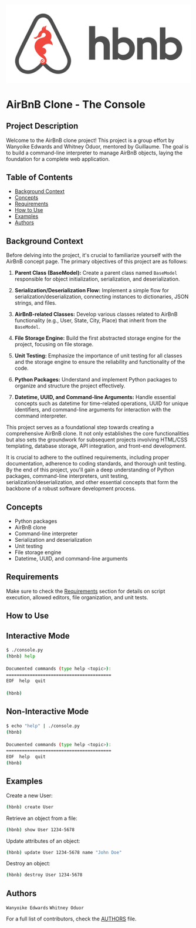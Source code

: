 ![Optional Text](hbnb.png)

# AirBnB Clone - The Console

## Project Description

Welcome to the AirBnB clone project! This project is a group effort by Wanyoike Edwards and Whitney Oduor, mentored by Guillaume. The goal is to build a command-line interpreter to manage AirBnB objects, laying the foundation for a complete web application.

## Table of Contents

- [Background Context](#background-context)
- [Concepts](#concepts)
- [Requirements](#requirements)
- [How to Use](#how-to-use)
- [Examples](#examples)
- [Authors](#authors)

## Background Context

Before delving into the project, it's crucial to familiarize yourself with the AirBnB concept page. The primary objectives of this project are as follows:

1. **Parent Class (BaseModel):** Create a parent class named `BaseModel` responsible for object initialization, serialization, and deserialization.

2. **Serialization/Deserialization Flow:** Implement a simple flow for serialization/deserialization, connecting instances to dictionaries, JSON strings, and files.

3. **AirBnB-related Classes:** Develop various classes related to AirBnB functionality (e.g., User, State, City, Place) that inherit from the `BaseModel`.

4. **File Storage Engine:** Build the first abstracted storage engine for the project, focusing on file storage.

5. **Unit Testing:** Emphasize the importance of unit testing for all classes and the storage engine to ensure the reliability and functionality of the code.

6. **Python Packages:** Understand and implement Python packages to organize and structure the project effectively.

7. **Datetime, UUID, and Command-line Arguments:** Handle essential concepts such as datetime for time-related operations, UUID for unique identifiers, and command-line arguments for interaction with the command interpreter.

This project serves as a foundational step towards creating a comprehensive AirBnB clone. It not only establishes the core functionalities but also sets the groundwork for subsequent projects involving HTML/CSS templating, database storage, API integration, and front-end development.

It is crucial to adhere to the outlined requirements, including proper documentation, adherence to coding standards, and thorough unit testing. By the end of this project, you'll gain a deep understanding of Python packages, command-line interpreters, unit testing, serialization/deserialization, and other essential concepts that form the backbone of a robust software development process.

## Concepts

- Python packages
- AirBnB clone
- Command-line interpreter
- Serialization and deserialization
- Unit testing
- File storage engine
- Datetime, UUID, and command-line arguments

## Requirements

Make sure to check the [Requirements](#requirements) section for details on script execution, allowed editors, file organization, and unit tests.

## How to Use

## Interactive Mode

```bash
$ ./console.py
(hbnb) help

Documented commands (type help <topic>):
========================================
EOF  help  quit

(hbnb)
```

## Non-Interactive Mode

```bash
$ echo "help" | ./console.py
(hbnb)

Documented commands (type help <topic>):
========================================
EOF  help  quit
(hbnb)

```
## Examples

Create a new User:
```bash
(hbnb) create User
```
Retrieve an object from a file:
```bash
(hbnb) show User 1234-5678
```
Update attributes of an object:
```bash
(hbnb) update User 1234-5678 name "John Doe"
```
Destroy an object:
```bash
(hbnb) destroy User 1234-5678
```
## Authors

`Wanyoike Edwards`
`Whitney Oduor`

For a full list of contributors, check the [AUTHORS](#AUTHORS) file.

